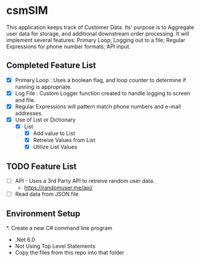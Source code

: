 # csmSIM

This application keeps track of Customer Data. Its' purpose is to Aggregate user data for storage, and additional downstream order processing.
It will implement several features: Primary Loop; Logging out to a file; Regular Expressions for phone number formats; API input.

## Completed Feature List
* [x] Primary Loop : Uses a boolean flag, and loop counter to determine if running is appropriate. 
* [x] Log File : Custom Logger function created to handle logging to screen and file.
* [x] Regular Expressions will pattern match phone numbers and e-mail addresses. 
* [x] Use of List or Dictionary
  * [x] List
    * [x] Add value to List
    * [x] Retreive Values from List
    * [x] Utilize List Values

 ## TODO Feature List
* [ ] API - Uses a 3rd Party API to retreive random user data.
  * https://randomuser.me/api/
* [ ] Read data from JSON file

## Environment Setup
*. Create a new C# command line program
  * .Net 6.0
  * Not Using Top Level Statements
* Copy the files from this repo into that folder